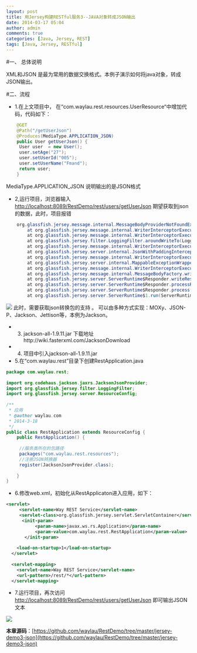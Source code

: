 ```yaml
---
layout: post 
title: 用Jersey构建RESTful服务3--JAVA对象转成JSON输出
date: 2014-03-17 05:04 
author: admin 
comments: true
categories: [Java, Jersey, REST]
tags: [Java, Jersey, RESTful]
---
```

#一、 总体说明

XML和JSON 是最为常用的数据交换格式。本例子演示如何将java对象，转成JSON输出。

#二、流程

* 1.在上文项目中，
在“com.waylau.rest.resources.UserResource“中增加代码，代码如下：

```java
	@GET    
	@Path("/getUserJson")    
	@Produces(MediaType.APPLICATION_JSON)    
	public User getUserJson() {    
	 User user  = new User();    
	 user.setAge("27");    
	 user.setUserId("005");    
	 user.setUserName("Fmand");    
	 return user;    
	}   
```

MediaType.APPLICATION_JSON 说明输出的是JSON格式

* 2,运行项目，浏览器输入<http://localhost:8089/RestDemo/rest/users/getUserJson>
期望获取到json的数据，此时，项目报错

```java
	org.glassfish.jersey.message.internal.MessageBodyProviderNotFoundException: MessageBodyWriter not found for media type=application/json, type=class com.waylau.rest.bean.User, genericType=class com.waylau.rest.bean.User.  
	    at org.glassfish.jersey.message.internal.WriterInterceptorExecutor$TerminalWriterInterceptor.aroundWriteTo(WriterInterceptorExecutor.java:247)  
	    at org.glassfish.jersey.message.internal.WriterInterceptorExecutor.proceed(WriterInterceptorExecutor.java:162)  
	    at org.glassfish.jersey.filter.LoggingFilter.aroundWriteTo(LoggingFilter.java:293)  
	    at org.glassfish.jersey.message.internal.WriterInterceptorExecutor.proceed(WriterInterceptorExecutor.java:162)  
	    at org.glassfish.jersey.server.internal.JsonWithPaddingInterceptor.aroundWriteTo(JsonWithPaddingInterceptor.java:103)  
	    at org.glassfish.jersey.message.internal.WriterInterceptorExecutor.proceed(WriterInterceptorExecutor.java:162)  
	    at org.glassfish.jersey.server.internal.MappableExceptionWrapperInterceptor.aroundWriteTo(MappableExceptionWrapperInterceptor.java:88)  
	    at org.glassfish.jersey.message.internal.WriterInterceptorExecutor.proceed(WriterInterceptorExecutor.java:162)  
	    at org.glassfish.jersey.message.internal.MessageBodyFactory.writeTo(MessageBodyFactory.java:1154)  
	    at org.glassfish.jersey.server.ServerRuntime$Responder.writeResponse(ServerRuntime.java:571)  
	    at org.glassfish.jersey.server.ServerRuntime$Responder.processResponse(ServerRuntime.java:378)  
	    at org.glassfish.jersey.server.ServerRuntime$Responder.process(ServerRuntime.java:368)  
	    at org.glassfish.jersey.server.ServerRuntime$1.run(ServerRuntime.java:262)  
```

<img src="http://g.hiphotos.bdimg.com/album/s%3D550%3Bq%3D90%3Bc%3Dxiangce%2C100%2C100/sign=5f3758b36509c93d03f20ef2af0689e1/7e3e6709c93d70cfade7b8b0fadcd100baa12b69.jpg?referer=70ed5c049c510fb3210e42a79527&x=.jpg"/>
此时，需要获取json转换包的支持 。
可以由多种方式实现：MOXy、JSON-P、Jackson、Jettison等，本例为Jackson。

* 3. jackson-all-1.9.11.jar 下载地址http://wiki.fasterxml.com/JacksonDownload
* 4. 项目中引入jackson-all-1.9.11.jar
* 5.在“com.waylau.rest”目录下创建RestApplication.java

```java
package com.waylau.rest;  
  
import org.codehaus.jackson.jaxrs.JacksonJsonProvider;  
import org.glassfish.jersey.filter.LoggingFilter;  
import org.glassfish.jersey.server.ResourceConfig;  
   
/** 
 * 应用 
 * @author waylau.com 
 * 2014-3-18 
 */  
public class RestApplication extends ResourceConfig {  
    public RestApplication() {  
   
     //服务类所在的包路径  
     packages("com.waylau.rest.resources");  
     //注册JSON转换器  
     register(JacksonJsonProvider.class);  
   
    }  
}  
```

* 6.修改web.xml，初始化从RestApplicaton进入应用，如下：

```xml
<servlet>    
     <servlet-name>Way REST Service</servlet-name>  
     <servlet-class>org.glassfish.jersey.servlet.ServletContainer</servlet-class>  
      <init-param>  
           <param-name>javax.ws.rs.Application</param-name>  
           <param-value>com.waylau.rest.RestApplication</param-value>  
       </init-param>  
       
    <load-on-startup>1</load-on-startup>  
  </servlet>  
    
  <servlet-mapping>  
    <servlet-name>Way REST Service</servlet-name>  
    <url-pattern>/rest/*</url-pattern>  
  </servlet-mapping>  
```
* 7.运行项目，再次访问<http://localhost:8089/RestDemo/rest/users/getUserJson>
即可输出JSON文本
<img src="http://a.hiphotos.bdimg.com/album/s%3D550%3Bq%3D90%3Bc%3Dxiangce%2C100%2C100/sign=d3225f7df536afc30a0c3f6083229af9/79f0f736afc37931da389494e9c4b74543a9113e.jpg?referer=796c6b856c061d95245103085fd5&x=.jpg"/>


**本章源码**：[https://github.com/waylau/RestDemo/tree/master/jersey-demo3-json](https://github.com/waylau/RestDemo/tree/master/jersey-demo3-json)
